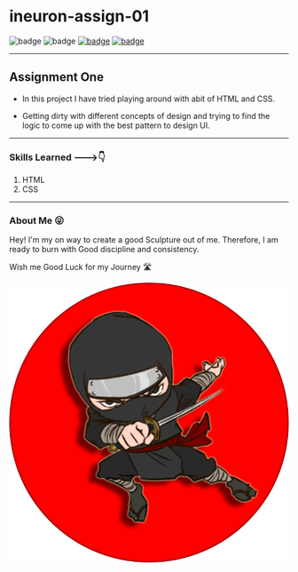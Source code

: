 # ineuron-assign-01

![badge](https://img.shields.io/badge/MADE%20WITH-HTML%20%26%20CSS-blue)
![badge](https://img.shields.io/badge/TIME%20TAKEN-2--5hrs-red)
[![badge](https://img.shields.io/badge/SEE%20DEMO%20-VISIT-green)](https://ineuron-assign-1.netlify.app/)
[![badge](https://img.shields.io/badge/%20🚀%20-Profile-yellow)](https://santosmmu.netlify.app/)

---
## Assignment One 
* In this project I have tried playing around with abit of HTML and CSS.

* Getting dirty with different concepts of design and trying to find the logic to come up with the best pattern to design UI.

---

### Skills Learned --->👇

1. HTML
2. CSS


---

### About Me 😜

Hey! I'm my on way to create a good Sculpture out of me. Therefore, I am ready to burn with Good discipline and consistency. 

Wish me Good Luck for my Journey 🛣️


![Logo](logo.png)

